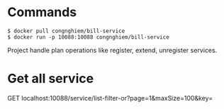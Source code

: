 # Commands

```shell
$ docker pull congnghiem/bill-service
$ docker run -p 10088:10088 congnghiem/bill-service
```
Project handle plan operations like register, extend, unregister services.

# Get all service 
GET localhost:10088/service/list-filter-or?page=1&maxSize=100&key=
